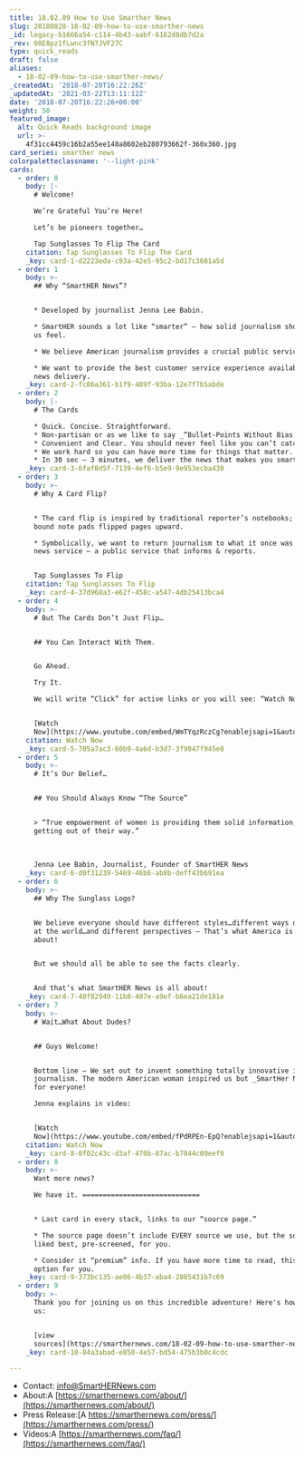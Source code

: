 ```yaml
---
title: 18.02.09 How to Use Smarther News
slug: 20180828-18-02-09-how-to-use-smarther-news
_id: legacy-b1666a54-c114-4b43-aabf-6162d8db7d2a
_rev: O8E8pz1fLwnc3fN7JVF27C
type: quick_reads
draft: false
aliases:
  - 18-02-09-how-to-use-smarther-news/
_createdAt: '2018-07-20T16:22:26Z'
_updatedAt: '2021-03-22T13:11:12Z'
date: '2018-07-20T16:22:26+00:00'
weight: 50
featured_image:
  alt: Quick Reads background image
  url: >-
    4f31cc4459c16b2a55ee148a8602eb280793662f-360x360.jpg
card_series: smarther news
colorpaletteclassname: '--light-pink'
cards:
  - order: 0
    body: |-
      # Welcome!

      We’re Grateful You’re Here!

      Let’s be pioneers together…

      Tap Sunglasses To Flip The Card
    citation: Tap Sunglasses To Flip The Card
    _key: card-1-d2223eda-c93a-42e5-95c2-bd17c3681a5d
  - order: 1
    body: >-
      ## Why “SmartHER News”?


      * Developed by journalist Jenna Lee Babin.

      * SmartHER sounds a lot like “smarter” – how solid journalism should make
      us feel.

      * We believe American journalism provides a crucial public service.

      * We want to provide the best customer service experience available in
      news delivery.
    _key: card-2-fc86a361-b1f9-489f-93ba-12e7f7b5abde
  - order: 2
    body: |-
      # The Cards

      * Quick. Concise. Straightforward.
      * Non-partisan or as we like to say _“Bullet-Points Without Bias.”_
      * Convenient and Clear. You should never feel like you can’t catch up.
      * We work hard so you can have more time for things that matter.
      * In 30 sec – 3 minutes, we deliver the news that makes you smarter.
    _key: card-3-6faf8d5f-7139-4ef6-b5e9-9e953ecba430
  - order: 3
    body: >-
      # Why A Card Flip?


      * The card flip is inspired by traditional reporter’s notebooks; spiral
      bound note pads flipped pages upward.

      * Symbolically, we want to return journalism to what it once was – a solid
      news service – a public service that informs & reports.


      Tap Sunglasses To Flip
    citation: Tap Sunglasses To Flip
    _key: card-4-37d968a3-e62f-458c-a547-4db25413bca4
  - order: 4
    body: >-
      # But The Cards Don’t Just Flip…


      ## You Can Interact With Them.


      Go Ahead.  

      Try It.  

      We will write “Click” for active links or you will see: “Watch Now”


      [Watch
      Now](https://www.youtube.com/embed/WmTYqzRczCg?enablejsapi=1&autoplay=1&rel=0)
    citation: Watch Now
    _key: card-5-705a7ac3-60b9-4a6d-b3d7-3f9847f945e8
  - order: 5
    body: >-
      # It’s Our Belief…


      ## You Should Always Know “The Source”


      > “True empowerment of women is providing them solid information, and then
      getting out of their way.”  
        
        
        
      Jenna Lee Babin, Journalist, Founder of SmartHER News
    _key: card-6-d0f31239-5469-46b6-ab8b-deff43b691ea
  - order: 6
    body: >-
      ## Why The Sunglass Logo?


      We believe everyone should have different styles…different ways of looking
      at the world…and different perspectives – That’s what America is all
      about!


      But we should all be able to see the facts clearly.


      And that’s what SmartHER News is all about!
    _key: card-7-48f82949-11b8-407e-a9ef-b6ea21de181e
  - order: 7
    body: >-
      # Wait…What About Dudes?


      ## Guys Welcome!


      Bottom line – We set out to invent something totally innovative in
      journalism. The modern American woman inspired us but _SmartHer News_ is
      for everyone!  

      Jenna explains in video:


      [Watch
      Now](https://www.youtube.com/embed/fPdRPEn-EpQ?enablejsapi=1&autoplay=1&rel=0)
    citation: Watch Now
    _key: card-8-0f02c43c-d3af-470b-87ac-b7844c09eef9
  - order: 8
    body: >-
      Want more news?  

      We have it. =============================


      * Last card in every stack, links to our “source page.”

      * The source page doesn’t include EVERY source we use, but the sources we
      liked best, pre-screened, for you.

      * Consider it “premium” info. If you have more time to read, this is an
      option for you.
    _key: card-9-373bc135-ae06-4b37-aba4-2885431b7c69
  - order: 9
    body: >-
      Thank you for joining us on this incredible adventure! Here's how to email
      us:


      [view
      sources](https://smarthernews.com/18-02-09-how-to-use-smarther-news/)
    _key: card-10-84a3abad-e850-4e57-bd54-475b3b0c4cdc

---
```

* Contact: [info@SmartHERNews.com](mailto:info@SmartHERNews.com)
* About:A [https://smarthernews.com/about/](https://smarthernews.com/about/)
* Press Release:[A https://smarthernews.com/press/](https://smarthernews.com/press/)
* Videos:A [https://smarthernews.com/faq/](https://smarthernews.com/faq/)